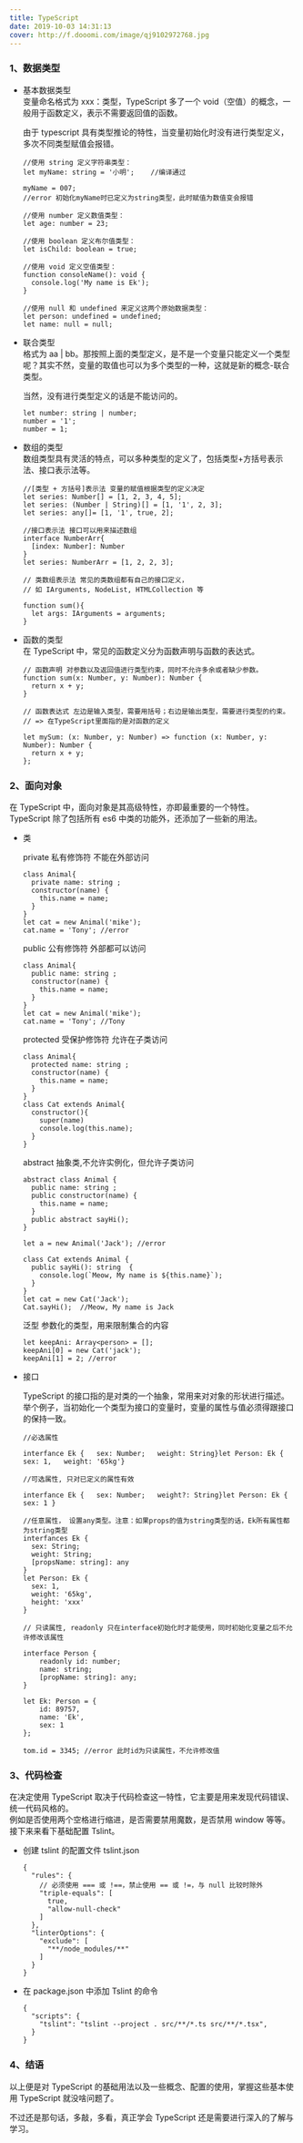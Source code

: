 ```yaml
---
title: TypeScript
date: 2019-10-03 14:31:13
cover: http://f.dooomi.com/image/qj9102972768.jpg
---
```


### 1、数据类型

- 基本数据类型  
   变量命名格式为 xxx：类型，TypeScript 多了一个 void（空值）的概念，一般用于函数定义，表示不需要返回值的函数。

  由于 typescript 具有类型推论的特性，当变量初始化时没有进行类型定义，多次不同类型赋值会报错。

  ```
  //使用 string 定义字符串类型：
  let myName: string = '小明';    //编译通过

  myName = 007;
  //error 初始化myName时已定义为string类型，此时赋值为数值变会报错

  //使用 number 定义数值类型：
  let age: number = 23;

  //使用 boolean 定义布尔值类型：
  let isChild: boolean = true;

  //使用 void 定义空值类型：
  function consoleName(): void {
    console.log('My name is Ek');
  }

  //使用 null 和 undefined 来定义这两个原始数据类型：
  let person: undefined = undefined;
  let name: null = null;
  ```

- 联合类型  
   格式为 aa | bb。那按照上面的类型定义，是不是一个变量只能定义一个类型呢？其实不然，变量的取值也可以为多个类型的一种，这就是新的概念-联合类型。

  当然，没有进行类型定义的话是不能访问的。

  ```
  let number: string | number;
  number = '1';
  number = 1;
  ```

- 数组的类型  
  数组类型具有灵活的特点，可以多种类型的定义了，包括类型+方括号表示法、接口表示法等。

  ```
  //[类型 + 方括号]表示法 变量的赋值根据类型的定义决定
  let series: Number[] = [1, 2, 3, 4, 5];
  let series: (Number | String)[] = [1, '1', 2, 3];
  let series: any[]= [1, '1', true, 2];

  //接口表示法 接口可以用来描述数组
  interface NumberArr{
    [index: Number]: Number
  }
  let series: NumberArr = [1, 2, 2, 3];

  // 类数组表示法 常见的类数组都有自己的接口定义，
  // 如 IArguments, NodeList, HTMLCollection 等

  function sum(){
    let args: IArguments = arguments;
  }
  ```

- 函数的类型  
  在 TypeScript 中，常见的函数定义分为函数声明与函数的表达式。

  ```
  // 函数声明 对参数以及返回值进行类型约束，同时不允许多余或者缺少参数。
  function sum(x: Number, y: Number): Number {
    return x + y;
  }

  // 函数表达式 左边是输入类型，需要用括号；右边是输出类型，需要进行类型的约束。
  // => 在TypeScript里面指的是对函数的定义

  let mySum: (x: Number, y: Number) => function (x: Number, y: Number): Number {
    return x + y;
  };
  ```

### 2、面向对象

在 TypeScript 中，面向对象是其高级特性，亦即最重要的一个特性。  
TypeScript 除了包括所有 es6 中类的功能外，还添加了一些新的用法。

- 类

  private 私有修饰符 不能在外部访问

  ```
  class Animal{
    private name: string ;
    constructor(name) {
      this.name = name;
    }
  }
  let cat = new Animal('mike');
  cat.name = 'Tony'; //error
  ```

  public 公有修饰符 外部都可以访问

  ```
  class Animal{
    public name: string ;
    constructor(name) {
      this.name = name;
    }
  }
  let cat = new Animal('mike');
  cat.name = 'Tony'; //Tony
  ```

  protected 受保护修饰符 允许在子类访问

  ```
  class Animal{
    protected name: string ;
    constructor(name) {
      this.name = name;
    }
  }
  class Cat extends Animal{
    constructor(){
      super(name)
      console.log(this.name);
    }
  }
  ```

  abstract 抽象类,不允许实例化，但允许子类访问

  ```
  abstract class Animal {
    public name: string ;
    public constructor(name) {
      this.name = name;
    }
    public abstract sayHi();
  }

  let a = new Animal('Jack'); //error

  class Cat extends Animal {
    public sayHi(): string  {
      console.log(`Meow, My name is ${this.name}`);
    }
  }
  let cat = new Cat('Jack');
  Cat.sayHi();  //Meow, My name is Jack
  ```

  泛型 参数化的类型，用来限制集合的内容

  ```
  let keepAni: Array<person> = [];
  keepAni[0] = new Cat('jack');
  keepAni[1] = 2; //error
  ```

- 接口

  TypeScript 的接口指的是对类的一个抽象，常用来对对象的形状进行描述。  
  举个例子，当初始化一个类型为接口的变量时，变量的属性与值必须得跟接口的保持一致。

  ```
  //必选属性

  interfance Ek {   sex: Number;   weight: String}let Person: Ek {   sex: 1,   weight: '65kg'}

  //可选属性, 只对已定义的属性有效

  interfance Ek {   sex: Number;   weight?: String}let Person: Ek {   sex: 1 }

  //任意属性， 设置any类型。注意：如果props的值为string类型的话，Ek所有属性都为string类型
  interfances Ek {
    sex: String;
    weight: String;
    [propsName: string]: any
  }
  let Person: Ek {
    sex: 1,
    weight: '65kg',
    height: 'xxx'
  }

  // 只读属性, readonly 只在interface初始化时才能使用，同时初始化变量之后不允许修改该属性

  interface Person {
      readonly id: number;
      name: string;
      [propName: string]: any;
  }

  let Ek: Person = {
      id: 89757,
      name: 'Ek',
      sex: 1
  };

  tom.id = 3345; //error 此时id为只读属性，不允许修改值
  ```

### 3、代码检查

在决定使用 TypeScript 取决于代码检查这一特性，它主要是用来发现代码错误、统一代码风格的。  
例如是否使用两个空格进行缩进，是否需要禁用魔数，是否禁用 window 等等。接下来来看下基础配置 Tslint。

- 创建 tslint 的配置文件 tslint.json

  ```
  {
    "rules": {
      // 必须使用 === 或 !==，禁止使用 == 或 !=，与 null 比较时除外
      "triple-equals": [
        true,
        "allow-null-check"
      ]
    },
    "linterOptions": {
      "exclude": [
        "**/node_modules/**"
      ]
    }
  }
  ```

- 在 package.json 中添加 Tslint 的命令

  ```
  {
    "scripts": {
      "tslint": "tslint --project . src/**/*.ts src/**/*.tsx",
    }
  }
  ```

### 4、结语

以上便是对 TypeScript 的基础用法以及一些概念、配置的使用，掌握这些基本使用 TypeScript 就没啥问题了。

不过还是那句话，多敲，多看，真正学会 TypeScript 还是需要进行深入的了解与学习。

